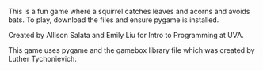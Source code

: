 This is a fun game where a squirrel catches leaves and acorns and avoids bats. To play, download the files and ensure pygame is installed.

Created by Allison Salata and Emily Liu for Intro to Programming at UVA.

This game uses pygame and the gamebox library file which was created by Luther Tychonievich.
